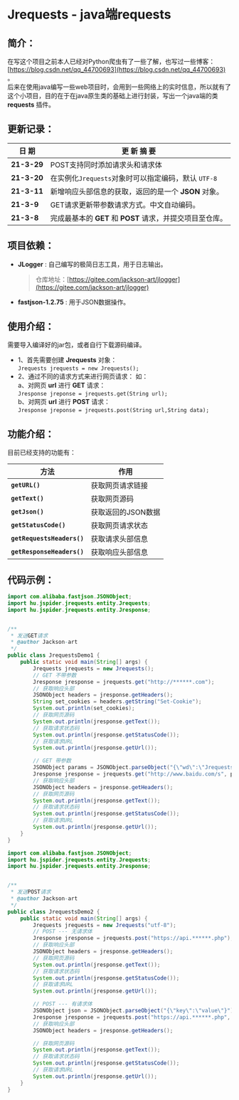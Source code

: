 # Jrequests - java端requests

## 简介：

在写这个项目之前本人已经对Python爬虫有了一些了解，也写过一些博客：[https://blog.csdn.net/qq_44700693](https://blog.csdn.net/qq_44700693) 。 <br>
后来在使用java编写一些web项目时，会用到一些网络上的实时信息，所以就有了这个小项目，目的在于在java原生类的基础上进行封装，写出一个java端的类 **requests** 插件。

## 更新记录：

| 日 期 | 更 新 摘 要 |
| ------ | ------ |
| **21-3-29** | POST支持同时添加请求头和请求体 |
| **21-3-20** | 在实例化`Jrequests`对象时可以指定编码，默认 `UTF-8` |
| **21-3-11** | 新增响应头部信息的获取，返回的是一个 **JSON** 对象。 |
| **21-3-9** | GET请求更新带参数请求方式。中文自动编码。 |
| **21-3-8** | 完成最基本的 **GET** 和 **POST** 请求，并提交项目至仓库。|

## 项目依赖：

* **JLogger** : 自己编写的极简日志工具，用于日志输出。
  > 仓库地址：[https://gitee.com/jackson-art/jlogger](https://gitee.com/jackson-art/jlogger)
* **fastjson-1.2.75** : 用于JSON数据操作。

## 使用介绍：

需要导入编译好的jar包，或者自行下载源码编译。

* 1、首先需要创建 **Jrequests** 对象：<br>
  `Jrequests jrequests = new Jrequests();`<br>
* 2、通过不同的请求方式来进行网页请求： 如：<br>
  a、对网页 **url** 进行 **GET** 请求：<br>
  `Jresponse jreponse = jrequests.get(String url);`<br>
  b、对网页 **url** 进行 **POST** 请求：<br>
  `Jresponse jreponse = jrequests.post(String url,String data);`

## 功能介绍：

目前已经支持的功能有：

| 方法 | 作用 | 
| --- | --- |
| **`getURL()`** | 获取网页请求链接|
| **`getText()`** | 获取网页源码 |
| **`getJson()`** | 获取返回的JSON数据 |
| **`getStatusCode()`** | 获取网页请求状态 |
| **`getRequestsHeaders()`** | 获取请求头部信息 |
| **`getResponseHeaders()`** | 获取响应头部信息 |

## 代码示例：

```java
import com.alibaba.fastjson.JSONObject;
import hu.jspider.jrequests.entity.Jrequests;
import hu.jspider.jrequests.entity.Jresponse;


/**
 * 发送GET请求
 * @author Jackson-art
 */
public class JrequestsDemo1 {
    public static void main(String[] args) {
        Jrequests jrequests = new Jrequests();
        // GET 不带参数
        Jresponse jresponse = jrequests.get("http://******.com");
        // 获取响应头部
        JSONObject headers = jresponse.getHeaders();
        String set_cookies = headers.getString("Set-Cookie");
        System.out.println(set_cookies);
        // 获取网页源码
        System.out.println(jresponse.getText());
        // 获取请求状态码
        System.out.println(jresponse.getStatusCode());
        // 获取请求URL
        System.out.println(jresponse.getUrl());

        // GET 带参数
        JSONObject params = JSONObject.parseObject("{\"wd\":\"Jrequests site:gitee.com\"}");
        Jresponse jresponse = jrequests.get("http://www.baidu.com/s", params);
        // 获取响应头部
        JSONObject headers = jresponse.getHeaders();
        // 获取网页源码
        System.out.println(jresponse.getText());
        // 获取请求状态码
        System.out.println(jresponse.getStatusCode());
        // 获取请求URL
        System.out.println(jresponse.getUrl());
    }
}
```

```java
import com.alibaba.fastjson.JSONObject;
import hu.jspider.jrequests.entity.Jrequests;
import hu.jspider.jrequests.entity.Jresponse;


/**
 * 发送POST请求 
 * @author Jackson-art
 */
public class JrequestsDemo2 {
    public static void main(String[] args) {
        Jrequests jrequests = new Jrequests("utf-8");
        // POST --- 无请求体
        Jresponse jresponse = jrequests.post("https://api.******.php");
        // 获取响应头部
        JSONObject headers = jresponse.getHeaders();
        // 获取网页源码
        System.out.println(jresponse.getText());
        // 获取请求状态码
        System.out.println(jresponse.getStatusCode());
        // 获取请求URL
        System.out.println(jresponse.getUrl());

        // POST --- 有请求体
        JSONObject json = JSONObject.parseObject("{\"key\":\"value\"}");
        Jresponse jresponse = jrequests.post("https://api.******.php", json);
        // 获取响应头部
        JSONObject headers = jresponse.getHeaders();

        // 获取网页源码
        System.out.println(jresponse.getText());
        // 获取请求状态码
        System.out.println(jresponse.getStatusCode());
        // 获取请求URL
        System.out.println(jresponse.getUrl());
    }
}
```